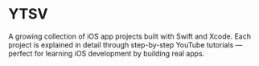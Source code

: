 # YTSV
A growing collection of iOS app projects built with Swift and Xcode. Each project is explained in detail through step-by-step YouTube tutorials — perfect for learning iOS development by building real apps.
